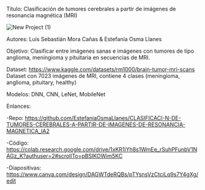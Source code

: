 Título: Clasificación de tumores cerebrales a partir de imágenes de resonancia magnética (MRI)

![New Project (1)](https://github.com/user-attachments/assets/d580b58d-e5c1-409f-8ba6-afe0bbcfa9f2)

Autores: Luis Sebastián Mora Cañas & Estefanía Osma Llanes

Objetivo: Clasificar entre imágenes sanas e imágenes con tumores de tipo anglioma, meningioma y pituitaria en secuencias de MRI.

Dataset: https://www.kaggle.com/datasets/rm1000/brain-tumor-mri-scans Dataset con 7023 imágenes de MRI, contiene 4 clases (meningioma, anglioma, pituitary, healthy)

Modelos: DNN, CNN, LeNet, MobileNet

Enlances:

 -Repo: https://github.com/EstefaniaOsmaLlanes/CLASIFICACI-N-DE-TUMORES-CEREBRALES-A-PARTIR-DE-IMAGENES-DE-RESONANCIA-MAGNETICA_IA2 

 -Código: https://colab.research.google.com/drive/1xKR1iYh8s1WmEe_rSuhPFunbV1NAGz_K?authuser=2#scrollTo=pBSlKOWim5KC 

-Diapositivas: https://www.canva.com/design/DAGWTdeRQBs/pTYsnsVzCtciLq9s7Y4gXg/edit
